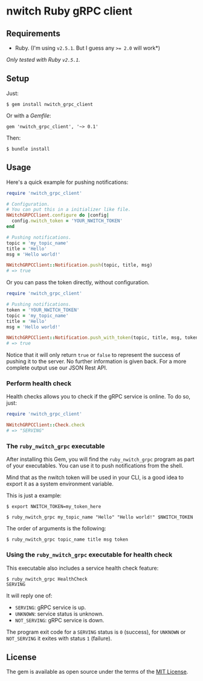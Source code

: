# nwitch Ruby gRPC client

## Requirements

- Ruby. (I'm using `v2.5.1`. But I guess any `>= 2.0` will work*)

*Only tested with Ruby `v2.5.1`.*

## Setup

Just:
```
$ gem install nwitch_grpc_client
```

Or with a *Gemfile*:
```
gem 'nwitch_grpc_client', '~> 0.1'
```

Then:
```
$ bundle install
```

## Usage

Here's a quick example for pushing notifications:
```ruby
require 'nwitch_grpc_client'

# Configuration.
# You can put this in a initializer like file.
NWitchGRPCClient.configure do |config|
  config.nwitch_token = 'YOUR_NWITCH_TOKEN'
end

# Pushing notifications.
topic = 'my_topic_name'
title = 'Hello'
msg = 'Hello world!'

NWitchGRPCClient::Notification.push(topic, title, msg)
# => true
```

Or you can pass the token directly, without configuration.
```ruby
require 'nwitch_grpc_client'

# Pushing notifications.
token = 'YOUR_NWITCH_TOKEN'
topic = 'my_topic_name'
title = 'Hello'
msg = 'Hello world!'

NWitchGRPCClient::Notification.push_with_token(topic, title, msg, token)
# => true
```

Notice that it will only return `true` or `false` to represent the success of pushing it to the server. No further information is given back. For a more complete output use our JSON Rest API.

### Perform health check

Health checks allows you to check if the gRPC service is online. To do so, just:
```ruby
require 'nwitch_grpc_client'

NWitchGRPCClient::Check.check
# => "SERVING"
```

### The `ruby_nwitch_grpc` executable

After installing this Gem, you will find the `ruby_nwitch_grpc` program as part of your executables. You can use it to push notifications from the shell.

Mind that as the nwitch token will be used in your CLI, is a good idea to export it as a system environment variable.

This is just a example:
```
$ export NWITCH_TOKEN=my_token_here

$ ruby_nwitch_grpc my_topic_name "Hello" "Hello world!" $NWITCH_TOKEN
```

The order of arguments is the following:
```
$ ruby_nwitch_grpc topic_name title msg token
```

### Using the `ruby_nwitch_grpc` executable for health check

This executable also includes a service health check feature:
```
$ ruby_nwitch_grpc HealthCheck
SERVING
```

It will reply one of:
- `SERVING`: gRPC service is up.
- `UNKNOWN`: service status is unknown.
- `NOT_SERVING`: gRPC service is down.

The program exit code for a `SERVING` status is `0` (success), for `UNKNOWN` or `NOT_SERVING` it exites with status `1` (failure).

## License

The gem is available as open source under the terms of the [MIT License](https://opensource.org/licenses/MIT).
